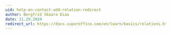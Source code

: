 ```yaml
---
uid: help-en-contact-add-relation-redirect
author: Bergfrid Skaara Dias
date: 11.29.2024
redirect_url: https://docs.superoffice.com/en/learn/basics/relations.html
---
```

